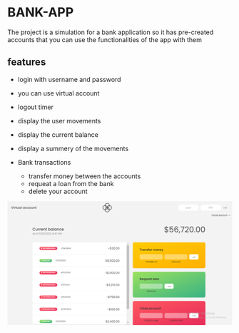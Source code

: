 # BANK-APP

The project is a simulation for a bank application so it has pre-created accounts that you can use the functionalities of the app with them

## features

- login with username and password
- you can use virtual account
- logout timer
- display the user movements
- display the current balance
- display a summery of the movements
- Bank transactions

  - transfer money between the accounts
  - requeat a loan from the bank
  - delete your account

![Alt text](bank.png)
